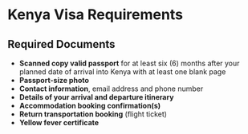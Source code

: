 # Kenya Visa Requirements

## Required Documents

- **Scanned copy valid passport** for at least six (6) months after your planned date of arrival into Kenya with at least one blank page
- **Passport-size photo**
- **Contact information**, email address and phone number
- **Details of your arrival and departure itinerary**
- **Accommodation booking confirmation(s)**
- **Return transportation booking** (flight ticket)
- **Yellow fever certificate**
